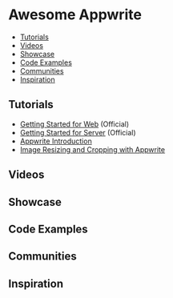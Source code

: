 # Awesome Appwrite

* [Tutorials](#tutorials)
* [Videos](#videos)
* [Showcase](#showcase)
* [Code Examples](#code-examples)
* [Communities](#communities)
* [Inspiration](#inspiration)

## Tutorials 

* [Getting Started for Web](https://appwrite.io/docs/getting-started-for-web) (Official)
* [Getting Started for Server](https://appwrite.io/docs/getting-started-for-server) (Official)
* [Appwrite Introduction](https://medium.com/me/stats/post/4be70731575d)
* [Image Resizing and Cropping with Appwrite](https://medium.com/me/stats/post/2c5efab4edcb)

## Videos

## Showcase

## Code Examples

## Communities 

## Inspiration


